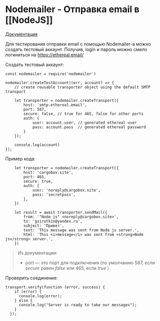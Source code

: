 # Nodemailer - Отправка email в [[NodeJS]]

[Документация](https://nodemailer.com/)

Для тестирования отправки email с помощью Nodemailer-a можно создать тестовый аккаунт. Получив, login и пароль можно смело логиниться на 
https://ethereal.email/

Создать тестовый аккаунт:
```
const nodemailer = require('nodemailer')

nodemailer.createTestAccount((err, account) => {
    // create reusable transporter object using the default SMTP transport

    let transporter = nodemailer.createTransport({
        host: 'smtp.ethereal.email',
        port: 587,
        secure: false, // true for 465, false for other ports
        auth: {
            user: account.user, // generated ethereal user
            pass: account.pass  // generated ethereal password
        }
    });

    console.log(account)
});
```


Пример кода:
```
    let transporter = nodemailer.createTransport({
        host: 'cargobox.site',
        port: 465,
        secure: true,
        auth: {
            user: 'noreply@cargobox.site',
            pass: 'secretpass',
        },
    })

    let result = await transporter.sendMail({
        from: '"Node js" <noreply@cargobox.site>',
        to: 'gsirotkin@yandex.ru',
        subject: 'Привет',
        text: 'This message was sent from Node js server.',
        html: 'This <i>message</i> was sent from <strong>Node js</strong> server.',
    })
```

>Из документации:
>-   port — это порт для подключения (по умолчанию 587, если _secure_ равен _false_ или 465, если _true_ )


Проверить соединение:
```
transport.verify(function (error, success) {
    if (error) {
      console.log(error);
    } else {
      console.log("Server is ready to take our messages");
    }
  });
```
